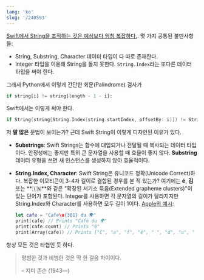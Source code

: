 ```yaml
---
lang: 'ko'
slug: '/240593'
---
```


[Swift에서 String을 조작하는 것은 예상보다 엄청 복잡하다.](https://www.quora.com/Why-is-string-manipulation-so-difficult-in-Swift). 몇 가지 공통된 불만사항들:

- String, Substring, Character 데이터 타입이 다 따로 존재한다.
- Integer 타입을 이용해 String을 돌지 못한다. `String.Index`라는 또다른 데이터 타입을 써야 한다.

그래서 Python에서 이렇게 간단한 회문(Palindrome) 검사가

```python
if string[i] != string[length - 1 - i]:
```

Swift에서는 이렇게 써야 한다.

```swift
if String(string[String.Index(string.startIndex, offsetBy: i)]) != String(string[String.Index(string.endIndex, offsetBy: -i)]) // 대체 왜!
```

저 **말 많은** 문법이 보이는가?
근데 Swift String이 이렇게 디자인된 이유가 있다.

- **Substrings**: Swift Strings는 함수에 대입되거나 전달될 때 복사되는 데이터 타입이다. 안정성에는 좋지만 특히 큰 문자열을 사용할 때 효율이 좋지 않다. **Substring** 데이터 유형을 쓰면 새 인스턴스를 생성하지 않아 효율적이다.
- **String.Index, Character**: Swift String은 유니코드 정확(Unicode Correct)하다. 복잡한 이모티콘이 3-4자 길이로 결합된 경우를 본 적 있는가? 여기에는 **é**, **김** 또는 **🇮🇳**와 같은 "확장된 서기소 묶음(Extended grapheme clusters)"이 있는 단어가 포함된다. Integer를 사용하면 각 문자열의 길이가 달라지지만 String.Index와 Character를 사용하면 모두 길이 1이다. [Apple의 예시](https://developer.apple.com/documentation/swift/string):

  ```swift
  let cafe = "Cafe\u{301} du 🌍"
  print(cafe) // Prints "Café du 🌍"
  print(cafe.count) // Prints "9"
  print(Array(cafe)) // Prints ["C", "a", "f", "é", " ", "d", "u", " ", "🌍"]
  ```

항상 모든 것은 타협인 듯 하다.

> 평범한 것과 비범한 것은 딱 한 걸음 차이이다.
>
> – 지미 존슨 (1943—)

